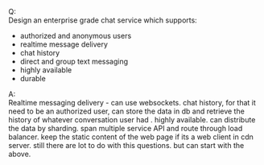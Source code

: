 Q:  
Design an enterprise grade chat service which supports:  
* authorized and anonymous users
* realtime message delivery
* chat history
* direct and group text messaging
* highly available
* durable  
  
A:  
Realtime messaging delivery - can use websockets.
chat history, for that it need to be an authorized user, can store the data in db and retrieve the history of whatever conversation user had .
highly available. can distribute the data by sharding. span multiple service API and route through load balancer. keep the static content of the web page if its a web client in cdn server.
still there are lot to do with this questions. but can start with the above.